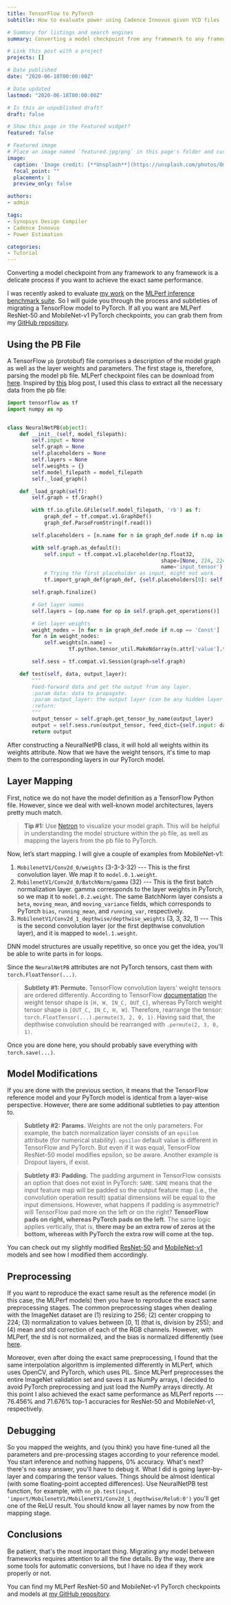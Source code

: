 ```yaml
---
title: TensorFlow to PyTorch
subtitle: How to evaluate power using Cadence Innovus given VCD files

# Summary for listings and search engines
summary: Converting a model checkpoint from any framework to any framework is a delicate process if you want to achieve the exact same performance.

# Link this post with a project
projects: []

# Date published
date: "2020-06-18T00:00:00Z"

# Date updated
lastmod: "2020-06-18T00:00:00Z"

# Is this an unpublished draft?
draft: false

# Show this page in the Featured widget?
featured: false

# Featured image
# Place an image named `featured.jpg/png` in this page's folder and customize its options here.
image:
  caption: 'Image credit: [**Unsplash**](https://unsplash.com/photos/Oml7GeJM1QY)'
  focal_point: ""
  placement: 1
  preview_only: false

authors:
- admin

tags:
- Synopsys Design Compiler
- Cadence Innovus
- Power Estimation

categories:
- Tutorial
---
```


Converting a model checkpoint from any framework to any framework is a delicate process if you want to achieve the exact same performance.

I was recently asked to evaluate [my work](https://arxiv.org/abs/2004.09309) on the [MLPerf inference benchmark suite](https://arxiv.org/abs/1911.02549).
So I will guide you through the process and subtleties of migrating a TensorFlow model to PyTorch.
If all you want are MLPerf ResNet-50 and MobileNet-v1 PyTorch checkpoints, you can grab them from my [GitHub repository](https://github.com/gilshm/mlperf-pytorch).

## Using the PB File

A TensorFlow `pb` (protobuf) file comprises a description of the model graph as well as the layer weights and parameters.
The first stage is, therefore, parsing the model pb file.
MLPerf checkpoint files can be download from [here](https://github.com/mlperf/inference/tree/master/vision/classification_and_detection).
Inspired by [this](https://leimao.github.io/blog/Save-Load-Inference-From-TF2-Frozen-Graph/) blog post, I used this class to extract all the necessary data from the pb file:
```python
import tensorflow as tf
import numpy as np


class NeuralNetPB(object):
    def __init__(self, model_filepath):
        self.input = None
        self.graph = None
        self.placeholders = None
        self.layers = None
        self.weights = {}
        self.model_filepath = model_filepath
        self._load_graph()

    def _load_graph(self):
        self.graph = tf.Graph()

        with tf.io.gfile.GFile(self.model_filepath, 'rb') as f:
            graph_def = tf.compat.v1.GraphDef()
            graph_def.ParseFromString(f.read())

        self.placeholders = [n.name for n in graph_def.node if n.op in ('Placeholder')]

        with self.graph.as_default():
            self.input = tf.compat.v1.placeholder(np.float32,
                                                  shape=[None, 224, 224, 3],
                                                  name='input_tensor')
            # Trying the first placeholder as input, might not work.
            tf.import_graph_def(graph_def, {self.placeholders[0]: self.input})

        self.graph.finalize()

        # Get layer names
        self.layers = [op.name for op in self.graph.get_operations()]

        # Get layer weights
        weight_nodes = [n for n in graph_def.node if n.op == 'Const']
        for n in weight_nodes:
            self.weights[n.name] =
                    tf.python.tensor_util.MakeNdarray(n.attr['value'].tensor)

        self.sess = tf.compat.v1.Session(graph=self.graph)

    def test(self, data, output_layer):
        """
        Feed-forward data and get the output from any layer.
        :param data: data to propagate.
        :param output_layer: the output layer (can be any hidden layer for debug).
        :return:
        """
        output_tensor = self.graph.get_tensor_by_name(output_layer)
        output = self.sess.run(output_tensor, feed_dict={self.input: data})
        return output
```

After constructing a NeuralNetPB class, it will hold all weights within its weights attribute.
Now that we have the weight tensors, it's time to map them to the corresponding layers in our PyTorch model.

## Layer Mapping
First, notice we do not have the model definition as a TensorFlow Python file.
However, since we deal with well-known model architectures, layers pretty much match.

> **Tip #1:** Use [Netron](https://lutzroeder.github.io/netron/) to visualize your model graph.
> This will be helpful in understanding the model structure within the `pb` file, as well as mapping the layers from the pb file to PyTorch.

Now, let’s start mapping. I will give a couple of examples from MobileNet-v1:
1. `MobilenetV1/Conv2d_0/weights` (3-3-3-32) --- This is the first convolution layer. We map it to `model.0.1.weight`.
2. `MobilenetV1/Conv2d_0/BatchNorm/gamma` (32) --- This is the first batch normalization layer. gamma corresponds to the layer weights in PyTorch, so we map it to `model.0.2.weight`. The same BatchNorm layer consists a `beta`, `moving_mean`, and `moving_variance` fields, which corresponds to PyTorch `bias`, `running_mean`, and `running_var`, respectively.
3. `MobilenetV1/Conv2d_1_depthwise/depthwise_weights` (3, 3, 32, 1) --- This is the second convolution layer (or the first depthwise convolution layer), and it is mapped to `model.1.weight`.

DNN model structures are usually repetitive, so once you get the idea, you'll be able to write parts in for loops.

Since the `NeuralNetPB` attributes are not PyTorch tensors, cast them with `torch.FloatTensor(...)`.

> **Subtlety #1: Permute.** TensorFlow convolution layers' weight tensors are ordered differently.
> According to TensorFlow [documentation](https://www.tensorflow.org/api_docs/python/tf/nn/conv2d) the weight tensor shape is `[H, W, IN_C, OUT_C]`, whereas PyTorch weight tensor shape is `[OUT_C, IN_C, H, W]`.
> Therefore, rearrange the tensor: `torch.FloatTensor(...).permute(3, 2, 0, 1)`.
> Having said that, the depthwise convolution should be rearranged with `.permute(2, 3, 0, 1)`.

Once you are done here, you should probably save everything with `torch.save(...)`.

## Model Modifications
If you are done with the previous section, it means that the TensorFlow reference model and your PyTorch model is identical from a layer-wise perspective.
However, there are some additional subtleties to pay attention to.

> **Subtlety #2: Params.** Weights are not the only parameters.
> For example, the batch normalization layer consists of an `epsilon` attribute (for numerical stability).
> `epsilon` default value is different in TensorFlow and PyTorch.
> But even if it was equal, TensorFlow ResNet-50 model modifies epsilon, so be aware.
> Another example is Dropout layers, if exist.

> **Subtlety #3: Padding.** The padding argument in TensorFlow consists an option that does not exist in PyTorch: `SAME`.
> `SAME` means that the input feature map will be padded so the output feature map (i.e., the convolution operation result) spatial dimensions will be equal to the input dimensions.
> However, what happens if padding is asymmetric? will TensorFlow pad more on the left or on the right?
> **TensorFlow pads on right, whereas PyTorch pads on the left.**
> The same logic applies vertically, that is, **there may be an extra row of zeros at the bottom, whereas with PyTorch the extra row will come at the top.**

You can check out my slightly modified [ResNet-50](https://github.com/gilshm/mlperf-pytorch/blob/master/models/resnet.py) and [MobileNet-v1](https://github.com/gilshm/mlperf-pytorch/blob/master/models/mobilenet_v1.py) models and see how I modified them accordingly.

## Preprocessing
If you want to reproduce the exact same result as the reference model (in this case, the MLPerf models) then you have to reproduce the exact same preprocessing stages.
The common preprocessing stages when dealing with the ImageNet dataset are (1) resizing to 256; (2) center cropping to 224; (3) normalization to values between [0, 1] (that is, division by 255); and (4) mean and std correction of each of the RGB channels. However, with MLPerf, the std is not normalized, and the bias is normalized differently (see [here](https://github.com/mlperf/inference/blob/master/vision/classification_and_detection/python/dataset.py).

Moreover, even after doing the exact same preprocessing, I found that the same interpolation algorithm is implemented differently in MLPerf, which uses OpenCV, and PyTorch, which uses PIL.
Since MLPerf preprocesses the entire ImageNet validation set and saves it as NumPy arrays, I decided to avoid PyTorch preprocessing and just load the NumPy arrays directly.
At this point I also achieved the exact same performance as MLPerf reports --- 76.456% and 71.676% top-1 accuracies for ResNet-50 and MobileNet-v1, respectively.

## Debugging
So you mapped the weights, and (you think) you have fine-tuned all the parameters and pre-processing stages according to your reference model.
You start inference and nothing happens, 0% accuracy. What's next? there's no easy answer, you'll have to debug it.
What I did is going layer-by-layer and comparing the tensor values.
Things should be almost identical (with some floating-point accepted differences).
Use NeuralNetPB test function, for example, with `nn_pb.test(input, 'import/MobilenetV1/MobilenetV1/Conv2d_1_depthwise/Relu6:0')` you'll get one of the ReLU result.
You should know all layer names by now from the mapping stage.

## Conclusions
Be patient, that's the most important thing.
Migrating any model between frameworks requires attention to all the fine details.
By the way, there are some tools for automatic conversions, but I have no idea if they work properly or not.

You can find my MLPerf ResNet-50 and MobileNet-v1 PyTorch checkpoints and models at [my GitHub repository](https://github.com/gilshm/mlperf-pytorch).

